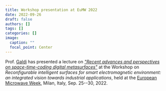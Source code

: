 ```yaml
---
title: Workshop presentation at EuMW 2022
date: 2022-09-26
draft: false
authors: []
tags: []
categories: []
image:
  caption: ""
  focal_point: Center
---
```

Prof. [Galdi](author/vincenzo-galdi) has presented a lecture on *["Recent advances and perspectives on space-time-coding digital metasurfaces"](/publication/galdi-eu-mw-2022/)* at the Workshop on *Reconfigurable intelligent surfaces for smart electromagnetic environment: an integrated vision towards industrial applications*, held at the [European Microwave Week](https://www.eumweek.com/archive/eumweek2022/www.eumweek.com/index.html), Milan, Italy, Sep. 25--30, 2022.